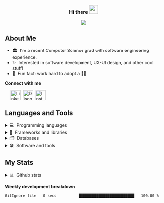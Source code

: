 <h3 align="center">
    Hi there <img src="https://media.giphy.com/media/hvRJCLFzcasrR4ia7z/giphy.gif" width="28px">
</h3>

<!-- Typing SVG -->
<p align="center">
  <a href="https://git.io/typing-svg">
    <img src="https://readme-typing-svg.herokuapp.com?lines=Welcome+to+my+Github+profile!;I'm+Monthara+Kiatruangchai&font=Fira%20Code&center=true&width=440&height=45&color=A575F7">
  </a>
</p>

## About Me

-   🏛 &nbsp;I'm a recent Computer Science grad with software engineering experience.
-   ✨ &nbsp;Interested in software development, UX-UI design, and other cool stuff!
-   👀 &nbsp;Fun fact: work hard to adopt a 🐶🤍

<!-- Contact section -->

**Connect with me**

<p> 
  &ensp;&ensp;
  <a href="https://www.linkedin.com/in/monthara-kiatruangchai-b30935246">
    <img align="center" src="https://skillicons.dev/icons?i=linkedin" alt="Linkedin" width="32px"></a>&nbsp;
  <a href="https://discordapp.com/users/711218042088062997">
    <img align="center" src="https://skillicons.dev/icons?i=discord" alt="Discord" width="32px"></a>&nbsp;
  <a href="https://www.instagram.com/__axxn_/">
    <img align="center" src="https://skillicons.dev/icons?i=instagram" alt="Instagram" width="32px"></a>&nbsp;
</p>

## Languages and Tools

<details>
  <summary>💻 &nbsp;Programming languages</summary>
  <p></p>
  <abbr title="JavaScript">
  <img src='https://cdn.jsdelivr.net/gh/devicons/devicon/icons/javascript/javascript-original.svg' alt="js" width="48px" height="40px">
  </abbr>
  <abbr title="TypeScript">
  <img src='https://cdn.jsdelivr.net/gh/devicons/devicon/icons/typescript/typescript-original.svg' alt="ts" width="48px" height="40px">
  </abbr>
  <abbr title="HTML">
  <img src='https://cdn.jsdelivr.net/gh/devicons/devicon/icons/html5/html5-original.svg' alt="html" width="48px" height="40px">
  </abbr>
  <abbr title="Css">
  <img src='https://cdn.jsdelivr.net/gh/devicons/devicon/icons/css3/css3-original.svg' alt="css" width="48px" height="40px">
  </abbr>
  <abbr title="Java">
  <img src='https://cdn.jsdelivr.net/gh/devicons/devicon/icons/java/java-original.svg' alt="java" width="48px" height="40px">
  </abbr>
  <abbr title="Dart">
  <img src='https://cdn.jsdelivr.net/gh/devicons/devicon/icons/dart/dart-original.svg' alt="dart" width="48px" height="40px">
  </abbr>
  <abbr title="Golang">
  <img src="https://cdn.jsdelivr.net/gh/devicons/devicon@latest/icons/go/go-original-wordmark.svg" alt="go" width="48px" height="42px"/>
  </abbr>
  <abbr title="C#">
  <img src="https://cdn.jsdelivr.net/gh/devicons/devicon@latest/icons/csharp/csharp-original.svg" alt="c#" width="48px" height="42px"/>
  </abbr>
  <abbr title="Python">
  <img src='https://cdn.jsdelivr.net/gh/devicons/devicon/icons/python/python-original.svg' alt="python" width="48px" height="40px">
  </abbr>
</details>

<details>
  <summary>🧰 &nbsp;Frameworks and libraries</summary>
  <p></p>
  <abbr title="React">
  <img src='https://cdn.jsdelivr.net/gh/devicons/devicon/icons/react/react-original.svg'  alt="react" width="44px" height="40px">
  </abbr>
  <abbr title="Vue.js">
  <img src='https://cdn.jsdelivr.net/gh/devicons/devicon/icons/vuejs/vuejs-original.svg' alt="vue" width="44px" height="40px">
  </abbr>
  <abbr title="Flutter">
  <img src='https://cdn.jsdelivr.net/gh/devicons/devicon/icons/flutter/flutter-original.svg' alt="flutter" width="44px" height="36px">
  </abbr>
  <abbr title="Node.js">
  <img src='https://cdn.jsdelivr.net/gh/devicons/devicon/icons/nodejs/nodejs-original.svg' alt="node" width="44px" height="40px">
  </abbr>
  <abbr title="Express">
  <img src='https://cdn.jsdelivr.net/gh/devicons/devicon/icons/express/express-original.svg' alt="express" width="44px" height="40px">
  </abbr>
  <abbr title="NestJS">
  <img src='https://cdn.jsdelivr.net/gh/devicons/devicon@latest/icons/nestjs/nestjs-original.svg' alt="nestjs" width="44px" height="40px">
  </abbr>
  <abbr title=".NET">
  <img src='https://cdn.jsdelivr.net/gh/devicons/devicon@latest/icons/dot-net/dot-net-plain.svg' alt=".net" width="44px" height="40px">
  </abbr>
</details>

<details>
  <summary>🗂 &nbsp;Databases</summary>
  <p></p>
  <abbr title="MySQL">
  <img src='https://cdn.jsdelivr.net/gh/devicons/devicon/icons/mysql/mysql-original.svg' alt="mysql" width="44px" height="40px">
  </abbr>
  <abbr title="PostgreSQL">
  <img src='https://cdn.jsdelivr.net/gh/devicons/devicon/icons/postgresql/postgresql-original.svg' alt="postgresql" width="44px" height="40px">
  </abbr>
  <abbr title="MongoDB">
  <img src='https://cdn.jsdelivr.net/gh/devicons/devicon/icons/mongodb/mongodb-original.svg' alt="mongodb" width="44px" height="40px">
  </abbr>
</details>

<details>
  <summary>🛠 &nbsp;Software and tools</summary>
  <p></p>
  <abbr title="Git">
  <img src='https://cdn.jsdelivr.net/gh/devicons/devicon/icons/git/git-original.svg' alt="git" width="44px" height="40px">
  </abbr>
  <abbr title="Postman">
  <img src="https://www.vectorlogo.zone/logos/getpostman/getpostman-icon.svg" alt="postman" alt="postman" width="40px" height="40px"/>
  </abbr>
  <abbr title="Jupyter">
  <img src='https://cdn.jsdelivr.net/gh/devicons/devicon/icons/jupyter/jupyter-original.svg' alt="jupyter" width="44px" height="40px">
  </abbr>
  <abbr title="Figma">
  <img src='https://cdn.jsdelivr.net/gh/devicons/devicon/icons/figma/figma-original.svg' alt="figma" width="44px" height="40px">
  </abbr>
  <abbr title="Raspberry Pi">
  <img src='https://cdn.jsdelivr.net/gh/devicons/devicon/icons/raspberrypi/raspberrypi-original.svg' alt="raspi" width="44px" height="40px">
  </abbr>
</details>

## My Stats

<details>
  <summary>📊 &nbsp;Github stats</summary>
  <p></p>

![GitHub stats](https://github-readme-stats.vercel.app/api?username=axxmk&show_icons=true)
![GitHub Streak](http://github-readme-streak-stats.herokuapp.com?user=Axxmk&theme=tokyonight_duo&border=D4D4D4)

</details>

**Weekly development breakdown**

<!--START_SECTION:waka-->

```txt
GitIgnore file   0 secs          █████████████████████████   100.00 %
```

<!--END_SECTION:waka-->
